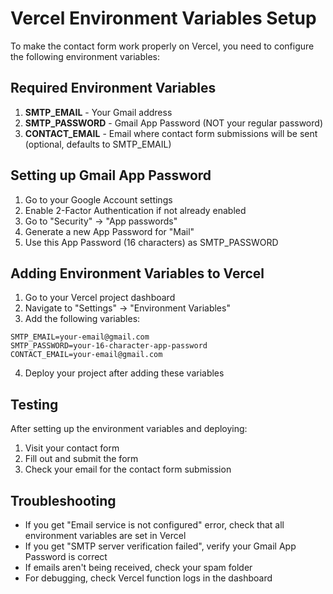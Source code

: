 # Vercel Environment Variables Setup

To make the contact form work properly on Vercel, you need to configure the following environment variables:

## Required Environment Variables

1. **SMTP_EMAIL** - Your Gmail address
2. **SMTP_PASSWORD** - Gmail App Password (NOT your regular password)
3. **CONTACT_EMAIL** - Email where contact form submissions will be sent (optional, defaults to SMTP_EMAIL)

## Setting up Gmail App Password

1. Go to your Google Account settings
2. Enable 2-Factor Authentication if not already enabled
3. Go to "Security" → "App passwords"
4. Generate a new App Password for "Mail"
5. Use this App Password (16 characters) as SMTP_PASSWORD

## Adding Environment Variables to Vercel

1. Go to your Vercel project dashboard
2. Navigate to "Settings" → "Environment Variables"
3. Add the following variables:

```
SMTP_EMAIL=your-email@gmail.com
SMTP_PASSWORD=your-16-character-app-password
CONTACT_EMAIL=your-email@gmail.com
```

4. Deploy your project after adding these variables

## Testing

After setting up the environment variables and deploying:
1. Visit your contact form
2. Fill out and submit the form
3. Check your email for the contact form submission

## Troubleshooting

- If you get "Email service is not configured" error, check that all environment variables are set in Vercel
- If you get "SMTP server verification failed", verify your Gmail App Password is correct
- If emails aren't being received, check your spam folder
- For debugging, check Vercel function logs in the dashboard